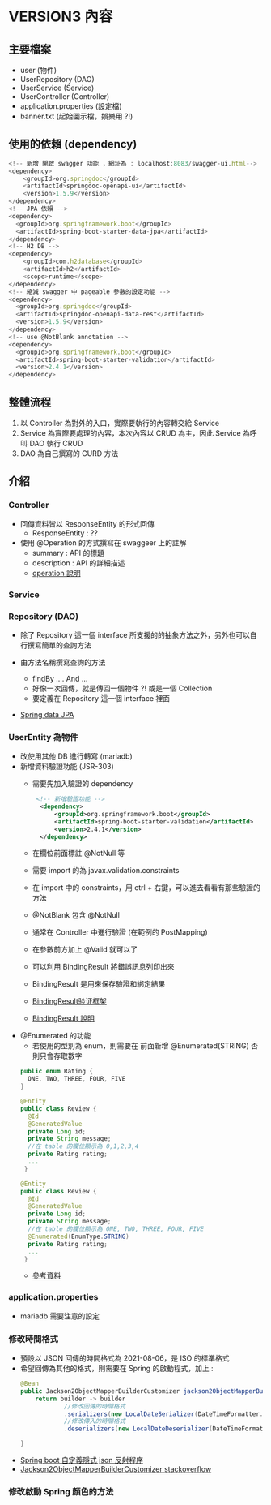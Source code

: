 # VERSION3 內容


## 主要檔案
- user (物件)
- UserRepository (DAO)
- UserService (Service)
- UserController  (Controller)
- application.properties (設定檔)
- banner.txt (起始圖示檔，娛樂用 ?!)

## 使用的依賴 (dependency)
```javascript
<!-- 新增 開啟 swagger 功能 ，網址為 : localhost:8083/swagger-ui.html-->
<dependency>
    <groupId>org.springdoc</groupId>
    <artifactId>springdoc-openapi-ui</artifactId>
    <version>1.5.9</version>
</dependency>
<!-- JPA 依賴 -->
<dependency>
  <groupId>org.springframework.boot</groupId>
  <artifactId>spring-boot-starter-data-jpa</artifactId>
</dependency>
<!-- H2 DB -->
<dependency>
    <groupId>com.h2database</groupId>
    <artifactId>h2</artifactId>
    <scope>runtime</scope>
</dependency>
<!-- 縮減 swagger 中 pageable 參數的設定功能 -->
<dependency>
  <groupId>org.springdoc</groupId>
  <artifactId>springdoc-openapi-data-rest</artifactId>
  <version>1.5.9</version>
</dependency>
<!-- use @NotBlank annotation -->
<dependency>
  <groupId>org.springframework.boot</groupId>
  <artifactId>spring-boot-starter-validation</artifactId>
  <version>2.4.1</version>
</dependency>
```

## 整體流程
1. 以 Controller 為對外的入口，實際要執行的內容轉交給 Service
2. Service 為實際要處理的內容，本次內容以 CRUD 為主，因此 Service 為呼叫 DAO 執行 CRUD
3. DAO 為自己撰寫的 CURD 方法



## 介紹

### Controller 

- 回傳資料皆以 ResponseEntity 的形式回傳
  - ResponseEntity : ??
- 使用 @Operation 的方式撰寫在 swaggeer 上的註解
  - summary : API 的標題
  - description : API 的詳細描述
  - [operation 說明](https://waynestalk.com/springdoc-openapi-tutorial/)



### Service



### Repository (DAO) 
- 除了 Repository 這一個 interface 所支援的的抽象方法之外，另外也可以自行撰寫簡單的查詢方法
- 由方法名稱撰寫查詢的方法
  - findBy .... And ...
  - 好像一次回傳，就是傳回一個物件 ?! 或是一個 Collection<T>
  - 要定義在 Repository 這一個 interface 裡面

- [Spring data JPA](https://docs.spring.io/spring-data/jpa/docs/current/reference/html/#reference)


### UserEntity 為物件 

- 改使用其他 DB 進行轉寫 (mariadb) 
- 新增資料驗證功能 (JSR-303)
  - 需要先加入驗證的 dependency
    ```xml
     <!-- 新增驗證功能 -->
      <dependency>
          <groupId>org.springframework.boot</groupId>
          <artifactId>spring-boot-starter-validation</artifactId>
          <version>2.4.1</version>
      </dependency>
    ```
  - 在欄位前面標註 @NotNull 等
  - 需要 import 的為 javax.validation.constraints
  - 在 import 中的 constraints，用 ctrl + 右鍵，可以進去看看有那些驗證的方法
  - @NotBlank 包含 @NotNull
  - 通常在 Controller 中進行驗證 (在範例的 PostMapping)
  - 在參數前方加上 @Valid 就可以了
  - 可以利用 BindingResult 將錯誤訊息列印出來
  - BindingResult 是用來保存驗證和綁定結果  
  
  - [BindingResult验证框架](https://blog.csdn.net/clypm/article/details/69382766)
  - [BindingResult 說明](https://geek-docs.com/spring/spring-tutorials/bindingresult.html)
- @Enumerated 的功能
  - 若使用的型別為 enum，則需要在 前面新增 @Enumerated(STRING) 否則只會存取數字
  ```Java
  public enum Rating {
    ONE, TWO, THREE, FOUR, FIVE
  }
  
  @Entity
  public class Review {
    @Id
    @GeneratedValue
    private Long id;
    private String message;
    //在 table 的欄位顯示為 0,1,2,3,4
    private Rating rating;
    ...
   }

  @Entity
  public class Review {
    @Id
    @GeneratedValue
    private Long id;
    private String message;
    //在 table 的欄位顯示為 ONE, TWO, THREE, FOUR, FIVE
    @Enumerated(EnumType.STRING)
    private Rating rating;
    ...
   }    

  ```
  - [參考資料](https://thorben-janssen.com/hibernate-enum-mappings/)    

### application.properties

- mariadb 需要注意的設定

### 修改時間格式
- 預設以 JSON 回傳的時間格式為 2021-08-06，是 ISO 的標準格式
- 希望回傳為其他的格式，則需要在 Spring 的啟動程式，加上 :
  ```java
  @Bean
  public Jackson2ObjectMapperBuilderCustomizer jackson2ObjectMapperBuilderCustomizer(){
      return builder -> builder
              //修改回傳的時間格式
              .serializers(new LocalDateSerializer(DateTimeFormatter.ofPattern("yyyy/MM/dd")))
              //修改傳入的時間格式
              .deserializers(new LocalDateDeserializer(DateTimeFormatter.ofPattern("yyyy/MM/dd")));

  }
  ```
- [Spring boot 自定義隱式 json 反射程序](https://segmentfault.com/a/1190000010677072)
- [Jackson2ObjectMapperBuilderCustomizer stackoverflow](https://stackoverflow.com/questions/49237867/how-to-enable-global-default-typing-in-jackson-via-jackson2objectmapperbuilde)

### 修改啟動 Spring 顏色的方法



